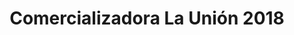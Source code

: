 ---
title: "Comercializadora La Unión 2018"
url: /guarenas/comercializadora-la-union-2018/
shop: Süßwaren
---